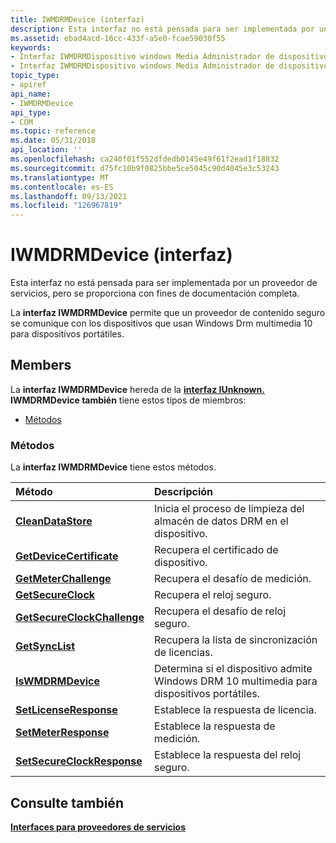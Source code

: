 ```yaml
---
title: IWMDRMDevice (interfaz)
description: Esta interfaz no está pensada para ser implementada por un proveedor de servicios, pero se proporciona con fines de documentación completa. La interfaz IWMDRMDevice permite a un proveedor de contenido seguro comunicarse con dispositivos que usan Windows Media DRM 10 para dispositivos portátiles.
ms.assetid: ebad4acd-16cc-433f-a5e0-fcae59030f55
keywords:
- Interfaz IWMDRMDispositivo windows Media Administrador de dispositivos
- Interfaz IWMDRMDispositivo windows Media Administrador de dispositivos , descrito
topic_type:
- apiref
api_name:
- IWMDRMDevice
api_type:
- COM
ms.topic: reference
ms.date: 05/31/2018
api_location: ''
ms.openlocfilehash: ca240f01f552dfdedb0145e49f61f2ead1f18832
ms.sourcegitcommit: d75fc10b9f0825bbe5ce5045c90d4045e3c53243
ms.translationtype: MT
ms.contentlocale: es-ES
ms.lasthandoff: 09/13/2021
ms.locfileid: "126967819"
---
```

# <a name="iwmdrmdevice-interface"></a>IWMDRMDevice (interfaz)

Esta interfaz no está pensada para ser implementada por un proveedor de servicios, pero se proporciona con fines de documentación completa.

La **interfaz IWMDRMDevice** permite que un proveedor de contenido seguro se comunique con los dispositivos que usan Windows Drm multimedia 10 para dispositivos portátiles.

## <a name="members"></a>Members

La **interfaz IWMDRMDevice** hereda de la [**interfaz IUnknown.**](/windows/desktop/api/unknwn/nn-unknwn-iunknown) **IWMDRMDevice también** tiene estos tipos de miembros:

-   [Métodos](#methods)

### <a name="methods"></a>Métodos

La **interfaz IWMDRMDevice** tiene estos métodos.



| Método                                                                  | Descripción                                                                                  |
|:------------------------------------------------------------------------|:---------------------------------------------------------------------------------------------|
| [**CleanDataStore**](iwmdrmdevice-cleandatastore.md)                   | Inicia el proceso de limpieza del almacén de datos DRM en el dispositivo.<br/>                  |
| [**GetDeviceCertificate**](iwmdrmdevice-getdevicecertificate.md)       | Recupera el certificado de dispositivo.<br/>                                                 |
| [**GetMeterChallenge**](iwmdrmdevice-getmeterchallenge.md)             | Recupera el desafío de medición.<br/>                                                 |
| [**GetSecureClock**](iwmdrmdevice-getsecureclock.md)                   | Recupera el reloj seguro.<br/>                                                       |
| [**GetSecureClockChallenge**](iwmdrmdevice-getsecureclockchallenge.md) | Recupera el desafío de reloj seguro.<br/>                                             |
| [**GetSyncList**](iwmdrmdevice-getsynclist.md)                         | Recupera la lista de sincronización de licencias.<br/>                                       |
| [**IsWMDRMDevice**](iwmdrmdevice-iswmdrmdevice.md)                     | Determina si el dispositivo admite Windows DRM 10 multimedia para dispositivos portátiles.<br/> |
| [**SetLicenseResponse**](iwmdrmdevice-setlicenseresponse.md)           | Establece la respuesta de licencia.<br/>                                                        |
| [**SetMeterResponse**](iwmdrmdevice-setmeterresponse.md)               | Establece la respuesta de medición.<br/>                                                       |
| [**SetSecureClockResponse**](iwmdrmdevice-setsecureclockresponse.md)   | Establece la respuesta del reloj seguro.<br/>                                                   |



 

## <a name="see-also"></a>Consulte también

<dl> <dt>

[**Interfaces para proveedores de servicios**](interfaces-for-service-providers.md)
</dt> </dl>

 


